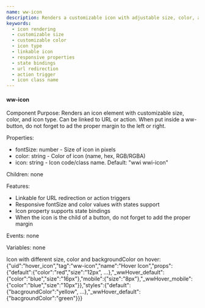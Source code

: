 ```yaml
---
name: ww-icon
description: Renders a customizable icon with adjustable size, color, and type, linkable to URL/action for interactive functionality.
keywords:
  - icon rendering
  - customizable size
  - customizable color
  - icon type
  - linkable icon
  - responsive properties
  - state bindings
  - url redirection
  - action trigger
  - icon class name
---
```


#### ww-icon

Component Purpose: Renders an icon element with customizable size, color, and icon type. Can be linked to URL or action.
When put inside a ww-button, do not forget to ad the proper margin to the left or right.

Properties:
- fontSize: number - Size of icon in pixels
- color: string - Color of icon (name, hex, RGB/RGBA)
- icon: string - Icon code/class name. Default: "wwi wwi-icon"

Children: none

Features:
- Linkable for URL redirection or action triggers
- Responsive fontSize and color values with states support
- Icon property supports state bindings
- When the icon is the child of a button, do not forget to add the proper margin

Events: none

Variables: none

<example>
  Icon with different size, color and backgroundColor on hover:
  {"uid":"hover_icon","tag":"ww-icon","name":"Hover Icon","props":{"default":{"color":"red","size":"12px", ...},"_wwHover_default":{"color":"blue","size":"16px"},"mobile":{"size":"8px"},"_wwHover_mobile":{"color":"blue","size":"10px"}},"styles":{"default":{"bacgroundColor":"yellow", ...},"_wwHover_default":{"bacgroundColor":"green"}}}
</example>
